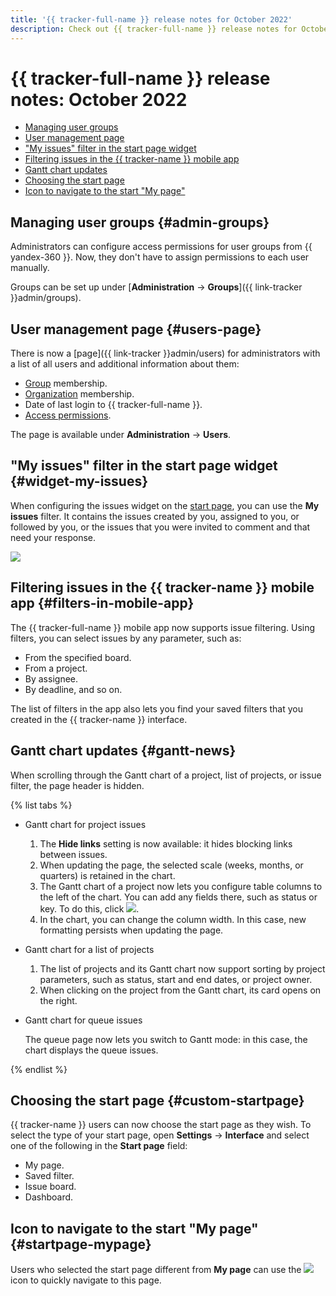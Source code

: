 ```yaml
---
title: '{{ tracker-full-name }} release notes for October 2022'
description: Check out {{ tracker-full-name }} release notes for October 2022.
---
```


# {{ tracker-full-name }} release notes: October 2022

* [Managing user groups](#admin-groups)
* [User management page](#users-page)
* ["My issues" filter in the start page widget](#widget-my-issues)
* [Filtering issues in the {{ tracker-name }} mobile app](#filters-in-mobile-app)
* [Gantt chart updates](#gantt-news)
* [Choosing the start page](#custom-startpage)
* [Icon to navigate to the start "My page"](#startpage-mypage)

## Managing user groups {#admin-groups}

Administrators can configure access permissions for user groups from {{ yandex-360 }}. Now, they don't have to assign permissions to each user manually.

Groups can be set up under [**Administration** → **Groups**]({{ link-tracker }}admin/groups).

## User management page {#users-page}

There is now a [page]({{ link-tracker }}admin/users) for administrators with a list of all users and additional information about them:
* [Group](../access.md#group-access) membership.
* [Organization](../add-users.md#invite_user) membership.
* Date of last login to {{ tracker-full-name }}.
* [Access permissions](../role-model.md#roles).

The page is available under **Administration** → **Users**.

## "My issues" filter in the start page widget {#widget-my-issues}

When configuring the issues widget on the [start page](../user/startpage.md#tasks), you can use the **My issues** filter. It contains the issues created by you, assigned to you, or followed by you, or the issues that you were invited to comment and that need your response.

![](../../_assets/tracker/changelogs/my-issues.png)

## Filtering issues in the {{ tracker-name }} mobile app {#filters-in-mobile-app}

The {{ tracker-full-name }} mobile app now supports issue filtering. Using filters, you can select issues by any parameter, such as:
* From the specified board.
* From a project.
* By assignee.
* By deadline, and so on.

The list of filters in the app also lets you find your saved filters that you created in the {{ tracker-name }} interface.

## Gantt chart updates {#gantt-news}

When scrolling through the Gantt chart of a project, list of projects, or issue filter, the page header is hidden.

{% list tabs %}

- Gantt chart for project issues

  1. The **Hide links** setting is now available: it hides blocking links between issues.
  1. When updating the page, the selected scale (weeks, months, or quarters) is retained in the chart.
  1. The Gantt chart of a project now lets you configure table columns to the left of the chart. You can add any fields there, such as status or key. To do this, click ![](../../_assets/tracker/svg/settings.svg).
  1. In the chart, you can change the column width. In this case, new formatting persists when updating the page.

- Gantt chart for a list of projects

  1. The list of projects and its Gantt chart now support sorting by project parameters, such as status, start and end dates, or project owner.
  1. When clicking on the project from the Gantt chart, its card opens on the right.

- Gantt chart for queue issues

  The queue page now lets you switch to Gantt mode: in this case, the chart displays the queue issues.

{% endlist %}

## Choosing the start page {#custom-startpage}

{{ tracker-name }} users can now choose the start page as they wish. To select the type of your start page, open **Settings** → **Interface** and select one of the following in the **Start page** field:

* My page.
* Saved filter.
* Issue board.
* Dashboard.

## Icon to navigate to the start "My page" {#startpage-mypage}

Users who selected the start page different from **My page** can use the ![](../../_assets/tracker/svg/my-page.svg) icon to quickly navigate to this page.



